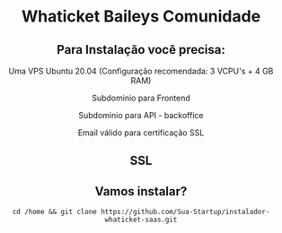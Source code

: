 <h1 align="center">Whaticket Baileys Comunidade </h1>

<div align="center">

## Para Instalação você precisa:

Uma VPS Ubuntu 20.04 (Configuração recomendada: 3 VCPU's + 4 GB RAM)

Subdominio para Frontend

Subdominio para API - backoffice

Email válido para certificação SSL

## SSL

## Vamos instalar?

    cd /home && git clone https://github.com/Sua-Startup/instalador-whaticket-saas.git
